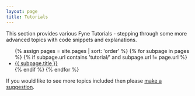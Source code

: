 ```yaml
---
layout: page
title: Tutorials
---
```


This section provides various Fyne Tutorials - stepping through some
more advanced topics with code snippets and explanations.

<ul>
{% assign pages = site.pages | sort: 'order' %}
{% for subpage in pages %}
{% if subpage.url contains 'tutorial/' and subpage.url != page.url %}
  <li>
    <a href="{{ subpage.url }}">{{ subpage.title }}</a>
  </li>
{% endif %}
{% endfor %}
</ul>

If you would like to see more topics included then please
[make a suggestion](https://github.com/fyne-io/developer.fyne.io/issues/new/choose).


